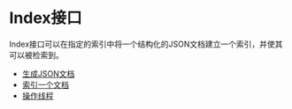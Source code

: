 # Index接口

Index接口可以在指定的索引中将一个结构化的JSON文档建立一个索引，并使其可以被检索到。

- [生成JSON文档](1IndexAPI/GenerateJSONDocument.md)
- [索引一个文档](1IndexAPI/IndexDocument.md)
- [操作线程](1IndexAPI/OperationThreading.md)
